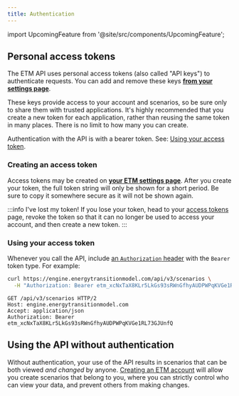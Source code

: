 ```yaml
---
title: Authentication
---
```


import UpcomingFeature from '@site/src/components/UpcomingFeature';

<UpcomingFeature release="2023.01" />

## Personal access tokens

The ETM API uses personal access tokens (also called "API keys") to authenticate requests. You can add and remove these keys [**from your settings page**](https://engine.energytransitionmodel.com/identity/tokens).

These keys provide access to your account and scenarios, so be sure only to share them with trusted applications. It's highly recommended that you create a new token for each application, rather than reusing the same token in many places. There is no limit to how many you can create.


Authentication with the API is with a bearer token. See: [Using your access token](#using-your-access-token).

### Creating an access token

Access tokens may be created on [**your ETM settings page**](https://engine.energytransitionmodel.com/identity/tokens). After you create your token, the full token string will only be shown for a short period. Be sure to copy it somewhere secure as it will not be shown again.

:::info I've lost my token!
If you lose your token, head to your [access tokens](https://engine.energytransitionmodel.com/identity/tokens) page, revoke the token so that it can no longer be used to access your account, and then create a new token.
:::

### Using your access token

Whenever you call the API, include [an `Authorization` header](https://developer.mozilla.org/en-US/docs/Web/HTTP/Headers/Authorization) with the `Bearer` token type. For example:

```sh
curl https://engine.energytransitionmodel.com/api/v3/scenarios \
  -H "Authorization: Bearer etm_xcNxTaX8KLr5LkGs93sRWnGfhyAUDPWPqKVGe1RL73GJUnfQ"
```

```http
GET /api/v3/scenarios HTTP/2
Host: engine.energytransitionmodel.com
Accept: application/json
Authorization: Bearer etm_xcNxTaX8KLr5LkGs93sRWnGfhyAUDPWPqKVGe1RL73GJUnfQ
```

## Using the API without authentication

Without authentication, your use of the API results in scenarios that can be both viewed *and changed* by anyone. [Creating an ETM account](https://engine.energytransitionmodel.com/identity/sign_up) will allow you create scenarios that belong to you, where you can strictly control who can view your data, and prevent others from making changes.
